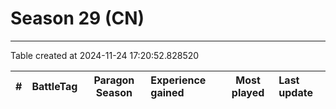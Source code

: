 # Season 29 (CN)

---
Table created at 2024-11-24 17:20:52.828520

| #  | BattleTag | Paragon Season | Experience gained | Most played | Last update |
| :- | :-------- | :------------: | :---------------- | :---------: | :---------- |
